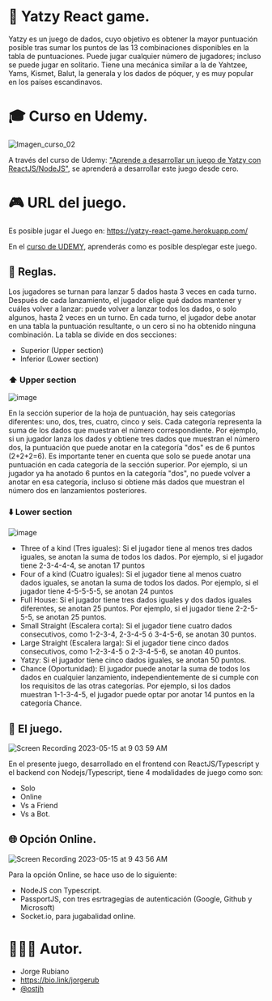 # 🎲 Yatzy React game.

Yatzy es un juego de dados, cuyo objetivo es obtener la mayor puntuación posible tras sumar los puntos de las 13 combinaciones disponibles en la tabla de puntuaciones. Puede jugar cualquier número de jugadores; incluso se puede jugar en solitario. Tiene una mecánica similar a la de Yahtzee, Yams, Kismet, Balut, la generala y los dados de póquer, y es muy popular en los países escandinavos.

# 🎓 Curso en Udemy.

![Imagen_curso_02](https://github.com/Jorger/yatzy-game/assets/30050/462b7ec9-a892-42e8-978d-8b9cb706cea0)


A través del curso de Udemy: ["Aprende a desarrollar un juego de Yatzy con ReactJS/NodeJS"](https://www.udemy.com/course/aprende-a-desarrollar-un-juego-de-yatzy-con-react), se aprenderá a desarrollar este juego desde cero.

# 🎮 URL del juego.

Es posible jugar el Juego en: https://yatzy-react-game.herokuapp.com/

En el [curso de UDEMY](https://www.udemy.com/course/aprende-a-desarrollar-un-juego-de-yatzy-con-react), aprenderás como es posible desplegar este juego.

## 📖 Reglas.

Los jugadores se turnan para lanzar 5 dados hasta 3 veces en cada turno. Después de cada lanzamiento, el jugador elige qué dados mantener y cuáles volver a lanzar: puede volver a lanzar todos los dados, o solo algunos, hasta 2 veces en un turno. En cada turno, el jugador debe anotar en una tabla la puntuación resultante, o un cero si no ha obtenido ninguna combinación.
La tabla se divide en dos secciones:

* Superior (Upper section)
* Inferior (Lower section)

### ⬆️ Upper section

![image](https://github.com/Jorger/yatzy-game/assets/30050/6b129a68-cee3-42b3-a253-3801508d059f)

En la sección superior de la hoja de puntuación, hay seis categorías diferentes: uno, dos, tres, cuatro, cinco y seis. Cada categoría representa la suma de los dados que muestran el número correspondiente. Por ejemplo, si un jugador lanza los dados y obtiene tres dados que muestran el número dos, la puntuación que puede anotar en la categoría "dos" es de 6 puntos (2+2+2=6).
Es importante tener en cuenta que solo se puede anotar una puntuación en cada categoría de la sección superior. Por ejemplo, si un jugador ya ha anotado 6 puntos en la categoría "dos", no puede volver a anotar en esa categoría, incluso si obtiene más dados que muestran el número dos en lanzamientos posteriores.

### ⬇️ Lower section

![image](https://github.com/Jorger/yatzy-game/assets/30050/eeeffd9b-d642-4510-9898-225f1c5bfe9a)

* Three of a kind (Tres iguales): Si el jugador tiene al menos tres dados iguales, se anotan la suma de todos los dados. Por ejemplo, si el jugador tiene 2-3-4-4-4, se anotan 17 puntos
* Four of a kind (Cuatro iguales): Si el jugador tiene al menos cuatro dados iguales, se anotan la suma de todos los dados. Por ejemplo, si el jugador tiene 4-5-5-5-5, se anotan 24 puntos 
* Full House: Si el jugador tiene tres dados iguales y dos dados iguales diferentes, se anotan 25 puntos. Por ejemplo, si el jugador tiene 2-2-5-5-5, se anotan 25 puntos.
* Small Straight (Escalera corta): Si el jugador tiene cuatro dados consecutivos, como 1-2-3-4, 2-3-4-5 ó 3-4-5-6, se anotan 30 puntos.
* Large Straight (Escalera larga): Si el jugador tiene cinco dados consecutivos, como 1-2-3-4-5 o 2-3-4-5-6, se anotan 40 puntos.
* Yatzy: Si el jugador tiene cinco dados iguales, se anotan 50 puntos.
* Chance (Oportunidad): El jugador puede anotar la suma de todos los dados en cualquier lanzamiento, independientemente de si cumple con los requisitos de las otras categorías. Por ejemplo, si los dados muestran 1-1-3-4-5, el jugador puede optar por anotar 14 puntos en la categoría Chance.

## 🎲 El juego.

![Screen Recording 2023-05-15 at 9 03 59 AM](https://github.com/Jorger/yatzy-game/assets/30050/6d672cab-8cea-425d-bf8d-24d12424f319)

En el presente juego, desarrollado en el frontend con ReactJS/Typescript y el backend con Nodejs/Typescript, tiene 4 modalidades de juego como son:

* Solo
* Online
* Vs a Friend
* Vs a Bot.

## 🌐 Opción Online.

![Screen Recording 2023-05-15 at 9 43 56 AM](https://github.com/Jorger/yatzy-game/assets/30050/783d7c0e-8792-4485-9846-3d3c9ef373c0)

Para la opción Online, se hace uso de lo siguiente:

* NodeJS con Typescript.
* PassportJS, con tres esrtragegías de autenticación (Google, Github y Microsoft)
* Socket.io, para jugabalidad online.


# 👨🏻‍💻 Autor.

* Jorge Rubiano 
* https://bio.link/jorgerub
* [@ostjh](https://twitter.com/ostjh)
